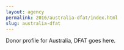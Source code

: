 ```yaml
---
layout: agency
permalink: 2016/australia-dfat/index.html
slug: australia-dfat
---
```


Donor profile for Australia, DFAT goes here.
